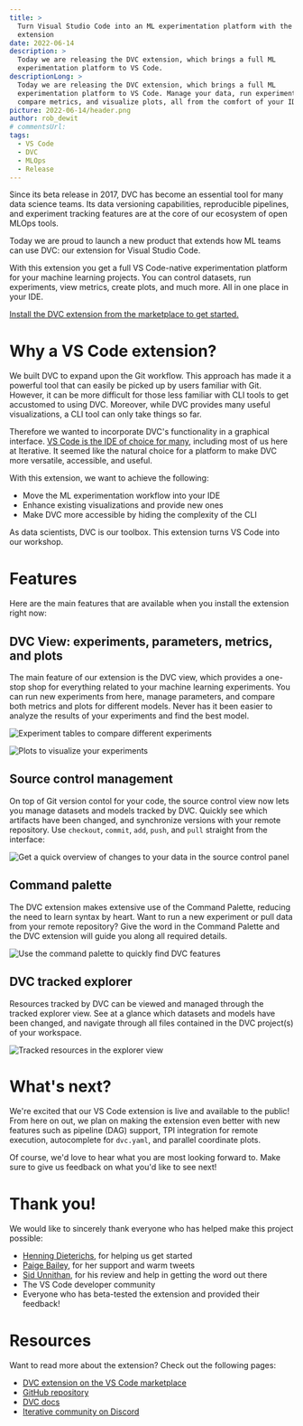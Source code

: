 ```yaml
---
title: >
  Turn Visual Studio Code into an ML experimentation platform with the DVC
  extension
date: 2022-06-14
description: >
  Today we are releasing the DVC extension, which brings a full ML
  experimentation platform to VS Code.
descriptionLong: >
  Today we are releasing the DVC extension, which brings a full ML
  experimentation platform to VS Code. Manage your data, run experiments,
  compare metrics, and visualize plots, all from the comfort of your IDE.
picture: 2022-06-14/header.png
author: rob_dewit
# commentsUrl:
tags:
  - VS Code
  - DVC
  - MLOps
  - Release
---
```


Since its beta release in 2017, DVC has become an essential tool for many data
science teams. Its data versioning capabilities, reproducible pipelines, and
experiment tracking features are at the core of our ecosystem of open MLOps
tools.

Today we are proud to launch a new product that extends how ML teams can use
DVC: our extension for Visual Studio Code.

With this extension you get a full VS Code-native experimentation platform for
your machine learning projects. You can control datasets, run experiments, view
metrics, create plots, and much more. All in one place in your IDE.

[Install the DVC extension from the marketplace to get started.](https://marketplace.visualstudio.com/items?itemName=Iterative.dvc)

# Why a VS Code extension?

We built DVC to expand upon the Git workflow. This approach has made it a
powerful tool that can easily be picked up by users familiar with Git. However,
it can be more difficult for those less familiar with CLI tools to get
accustomed to using DVC. Moreover, while DVC provides many useful
visualizations, a CLI tool can only take things so far.

Therefore we wanted to incorporate DVC's functionality in a graphical interface.
[VS Code is the IDE of choice for many](https://insights.stackoverflow.com/survey/2021#section-most-popular-technologies-integrated-development-environment),
including most of us here at Iterative. It seemed like the natural choice for a
platform to make DVC more versatile, accessible, and useful.

With this extension, we want to achieve the following:

- Move the ML experimentation workflow into your IDE
- Enhance existing visualizations and provide new ones
- Make DVC more accessible by hiding the complexity of the CLI

As data scientists, DVC is our toolbox. This extension turns VS Code into our
workshop.

# Features

Here are the main features that are available when you install the extension
right now:

## DVC View: experiments, parameters, metrics, and plots

The main feature of our extension is the DVC view, which provides a one-stop
shop for everything related to your machine learning experiments. You can run
new experiments from here, manage parameters, and compare both metrics and plots
for different models. Never has it been easier to analyze the results of your
experiments and find the best model.

![Experiment tables to compare different
experiments](/uploads/images/2022-06-14/dvc-view-experiments-table.png)

![Plots to visualize your
experiments](/uploads/images/2022-06-14/dvc-view-plots.png)

## Source control management

On top of Git version contol for your code, the source control view now lets you
manage datasets and models tracked by DVC. Quickly see which artifacts have been
changed, and synchronize versions with your remote repository. Use `checkout`,
`commit`, `add`, `push`, and `pull` straight from the interface:

![Get a quick overview of changes to your data in the source control
panel](/uploads/images/2022-06-14/source-control.png)

## Command palette

The DVC extension makes extensive use of the Command Palette, reducing the need
to learn syntax by heart. Want to run a new experiment or pull data from your
remote repository? Give the word in the Command Palette and the DVC extension
will guide you along all required details.

![Use the command palette to quickly find DVC
features](/uploads/images/2022-06-14/command-palette.gif)

## DVC tracked explorer

Resources tracked by DVC can be viewed and managed through the tracked explorer
view. See at a glance which datasets and models have been changed, and navigate
through all files contained in the DVC project(s) of your workspace.

![Tracked resources in the explorer
view](/uploads/images/2022-06-14/tracked-resources.png)

# What's next?

We're excited that our VS Code extension is live and available to the public!
From here on out, we plan on making the extension even better with new features
such as pipeline (DAG) support, TPI integration for remote execution,
autocomplete for `dvc.yaml`, and parallel coordinate plots.

Of course, we'd love to hear what you are most looking forward to. Make sure to
give us feedback on what you'd like to see next!

# Thank you!

We would like to sincerely thank everyone who has helped make this project
possible:

- [Henning Dieterichs](https://github.com/hediet), for helping us get started
- [Paige Bailey](https://twitter.com/DynamicWebPaige), for her support and warm
  tweets
- [Sid Unnithan](https://www.linkedin.com/in/siddhanthunnithan/), for his review
  and help in getting the word out there
- The VS Code developer community
- Everyone who has beta-tested the extension and provided their feedback!

# Resources

Want to read more about the extension? Check out the following pages:

- [DVC extension on the VS Code marketplace](https://marketplace.visualstudio.com/items?itemName=Iterative.dvc)
- [GitHub repository](https://github.com/iterative/vscode-dvc)
- [DVC docs](https://dvc.org/)
- [Iterative community on Discord](https://dvc.org/chat)
